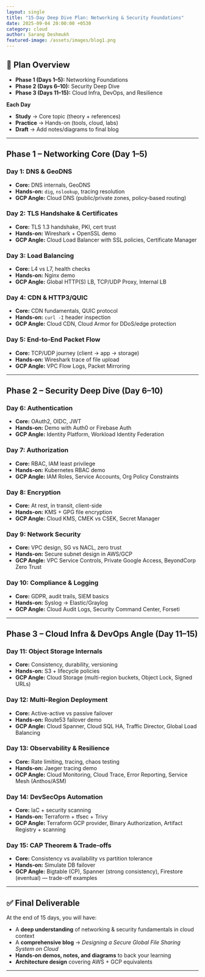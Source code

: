 ```yaml
---
layout: single
title: "15-Day Deep Dive Plan: Networking & Security Foundations"
date: 2025-09-04 20:00:00 +0530
category: cloud
author: Sarang Deshmukh
featured-image: /assets/images/blog1.png
---
```



## 📅 Plan Overview
- **Phase 1 (Days 1–5):** Networking Foundations  
- **Phase 2 (Days 6–10):** Security Deep Dive  
- **Phase 3 (Days 11–15):** Cloud Infra, DevOps, and Resilience  

**Each Day**  
- **Study** → Core topic (theory + references)  
- **Practice** → Hands-on (tools, cloud, labs)  
- **Draft** → Add notes/diagrams to final blog  

---

## Phase 1 – Networking Core (Day 1–5)

### Day 1: DNS & GeoDNS
- **Core:** DNS internals, GeoDNS  
- **Hands-on:** `dig`, `nslookup`, tracing resolution  
- **GCP Angle:** Cloud DNS (public/private zones, policy-based routing)  

### Day 2: TLS Handshake & Certificates
- **Core:** TLS 1.3 handshake, PKI, cert trust  
- **Hands-on:** Wireshark + OpenSSL demo  
- **GCP Angle:** Cloud Load Balancer with SSL policies, Certificate Manager  

### Day 3: Load Balancing
- **Core:** L4 vs L7, health checks  
- **Hands-on:** Nginx demo  
- **GCP Angle:** Global HTTP(S) LB, TCP/UDP Proxy, Internal LB  

### Day 4: CDN & HTTP3/QUIC
- **Core:** CDN fundamentals, QUIC protocol  
- **Hands-on:** `curl -I` header inspection  
- **GCP Angle:** Cloud CDN, Cloud Armor for DDoS/edge protection  

### Day 5: End-to-End Packet Flow
- **Core:** TCP/UDP journey (client → app → storage)  
- **Hands-on:** Wireshark trace of file upload  
- **GCP Angle:** VPC Flow Logs, Packet Mirroring  

---

## Phase 2 – Security Deep Dive (Day 6–10)

### Day 6: Authentication
- **Core:** OAuth2, OIDC, JWT  
- **Hands-on:** Demo with Auth0 or Firebase Auth  
- **GCP Angle:** Identity Platform, Workload Identity Federation  

### Day 7: Authorization
- **Core:** RBAC, IAM least privilege  
- **Hands-on:** Kubernetes RBAC demo  
- **GCP Angle:** IAM Roles, Service Accounts, Org Policy Constraints  

### Day 8: Encryption
- **Core:** At rest, in transit, client-side  
- **Hands-on:** KMS + GPG file encryption  
- **GCP Angle:** Cloud KMS, CMEK vs CSEK, Secret Manager  

### Day 9: Network Security
- **Core:** VPC design, SG vs NACL, zero trust  
- **Hands-on:** Secure subnet design in AWS/GCP  
- **GCP Angle:** VPC Service Controls, Private Google Access, BeyondCorp Zero Trust  

### Day 10: Compliance & Logging
- **Core:** GDPR, audit trails, SIEM basics  
- **Hands-on:** Syslog → Elastic/Graylog  
- **GCP Angle:** Cloud Audit Logs, Security Command Center, Forseti  

---

## Phase 3 – Cloud Infra & DevOps Angle (Day 11–15)

### Day 11: Object Storage Internals
- **Core:** Consistency, durability, versioning  
- **Hands-on:** S3 + lifecycle policies  
- **GCP Angle:** Cloud Storage (multi-region buckets, Object Lock, Signed URLs)  

### Day 12: Multi-Region Deployment
- **Core:** Active-active vs passive failover  
- **Hands-on:** Route53 failover demo  
- **GCP Angle:** Cloud Spanner, Cloud SQL HA, Traffic Director, Global Load Balancing  

### Day 13: Observability & Resilience
- **Core:** Rate limiting, tracing, chaos testing  
- **Hands-on:** Jaeger tracing demo  
- **GCP Angle:** Cloud Monitoring, Cloud Trace, Error Reporting, Service Mesh (Anthos/ASM)  

### Day 14: DevSecOps Automation
- **Core:** IaC + security scanning  
- **Hands-on:** Terraform + tfsec + Trivy  
- **GCP Angle:** Terraform GCP provider, Binary Authorization, Artifact Registry + scanning  

### Day 15: CAP Theorem & Trade-offs
- **Core:** Consistency vs availability vs partition tolerance  
- **Hands-on:** Simulate DB failover  
- **GCP Angle:** Bigtable (CP), Spanner (strong consistency), Firestore (eventual) — trade-off examples  

---

## ✅ Final Deliverable
At the end of 15 days, you will have:  
- A **deep understanding** of networking & security fundamentals in cloud context  
- A **comprehensive blog** → *Designing a Secure Global File Sharing System on Cloud*  
- **Hands-on demos, notes, and diagrams** to back your learning  
- **Architecture design** covering AWS + GCP equivalents  

---
